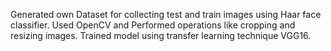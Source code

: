  Generated own Dataset for collecting test and train images using Haar face classifier.
 Used OpenCV and Performed operations like cropping and resizing images.
 Trained model using transfer learning technique VGG16.
 
 
